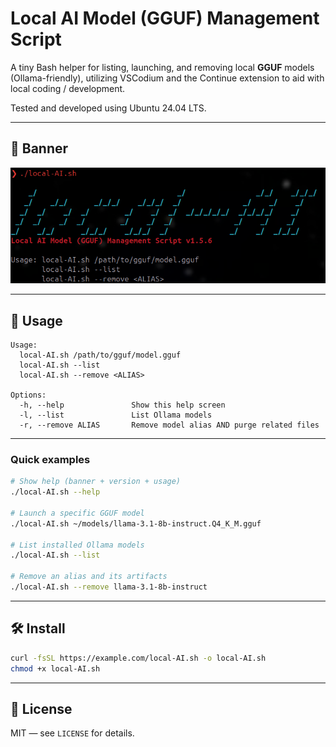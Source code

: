 # Local AI Model (GGUF) Management Script

A tiny Bash helper for listing, launching, and removing local **GGUF** models (Ollama-friendly), utilizing VSCodium and the Continue extension to aid with local coding / development.

Tested and developed using Ubuntu 24.04 LTS.

---

## 📣 Banner

![Local AI Model (GGUF) — banner](./assets/local-ai-banner.png)

---

## 🧭 Usage

```text
Usage: 
  local-AI.sh /path/to/gguf/model.gguf
  local-AI.sh --list
  local-AI.sh --remove <ALIAS>

Options:
  -h, --help               Show this help screen
  -l, --list               List Ollama models
  -r, --remove ALIAS       Remove model alias AND purge related files
```

---

### Quick examples

```bash
# Show help (banner + version + usage)
./local-AI.sh --help

# Launch a specific GGUF model
./local-AI.sh ~/models/llama-3.1-8b-instruct.Q4_K_M.gguf

# List installed Ollama models
./local-AI.sh --list

# Remove an alias and its artifacts
./local-AI.sh --remove llama-3.1-8b-instruct
```

---

## 🛠️ Install

```bash
curl -fsSL https://example.com/local-AI.sh -o local-AI.sh
chmod +x local-AI.sh
```

---

## 📄 License

MIT — see `LICENSE` for details.
